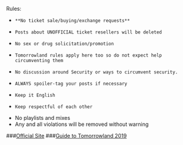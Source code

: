 Rules:

*     **No ticket sale/buying/exchange requests**
*     Posts about UNOFFICIAL ticket resellers will be deleted
*     No sex or drug solicitation/promotion
*     Tomorrowland rules apply here too so do not expect help circumventing them
*     No discussion around Security or ways to circumvent security.
*     ALWAYS spoiler-tag your posts if necessary
*     Keep it English
*     Keep respectful of each other
* No playlists and mixes
* Any and all violations will be removed without warning

###[Official Site](http://www.tomorrowland.com/)
###[Guide to Tomorrowland 2019](https://www.reddit.com/r/Tomorrowland/comments/94mjrn/guide_to_tomorrowland_2019/)
